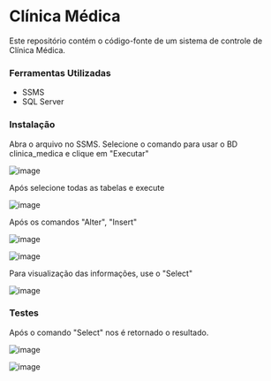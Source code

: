 
# Clínica Médica

Este repositório contém o código-fonte de um sistema de controle de Clínica Médica.

### Ferramentas Utilizadas

 - SSMS 
 - SQL Server

### Instalação

Abra o arquivo no SSMS. Selecione o comando para usar o BD clinica_medica e clique em "Executar"

![image](https://github.com/user-attachments/assets/3162fa0e-42f7-45eb-af07-2543536d4c95)

Após selecione todas as tabelas e execute 

![image](https://github.com/user-attachments/assets/4408c951-9e29-4a52-b1b8-c5d449a56ed1)

Após os comandos "Alter", "Insert" 

![image](https://github.com/user-attachments/assets/964861d9-c4fb-4c73-8b88-565c0e71bea0)

![image](https://github.com/user-attachments/assets/810c5992-0453-47d9-8847-bc5ff534d9a5)

Para visualização das informações, use o "Select"

![image](https://github.com/user-attachments/assets/1dc924c6-a136-44dd-bbb6-7ba830db2209)

### Testes

Após o comando "Select" nos é retornado o resultado.

![image](https://github.com/user-attachments/assets/b239f769-81bb-4d7d-9305-0c19b05ae34c)

![image](https://github.com/user-attachments/assets/6ccf35af-5c45-455f-9b85-8ba172ea4c97)

